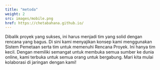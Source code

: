 ```yaml
---
title: "metoda"
weight: 2
src: images/mobile.png
href: https://chetabahana.github.io/
---
```


Dibalik proyek yang sukses, ini harus menjadi tim yang solid dengan rencana yang bagus. Di sini kami menyajikan konsep kami menggunakan Sistem Pemetaan serta tim untuk memenuhi Rencana Proyek. Ini hanya tim kecil. Dengan memiliki semangat untuk membuka semua sumber ke dunia online, kami terbuka untuk semua orang untuk bergabung. Mari kita mulai kolaborasi di jaringan dengan kami!
